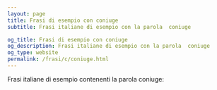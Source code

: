 ```yaml
---
layout: page
title: Frasi di esempio con coniuge 
subtitle: Frasi italiane di esempio con la parola  coniuge

og_title: Frasi di esempio con coniuge 
og_description: Frasi italiane di esempio con la parola  coniuge
og_type: website
permalink: /frasi/c/coniuge.html
---
```


Frasi italiane di esempio contenenti la parola coniuge:



